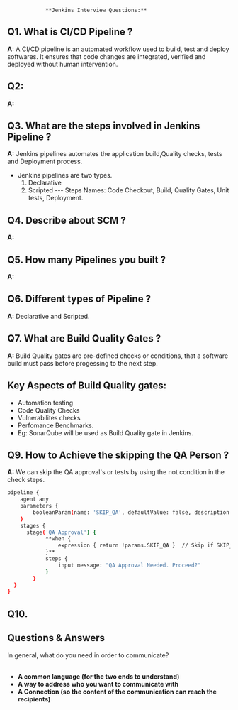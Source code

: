 				**Jenkins Interview Questions:**

## Q1. What is CI/CD Pipeline ?
**A:** A CI/CD pipeline is an automated workflow used to build, test and deploy softwares. It ensures that code changes are integrated, verified and deployed without human intervention. 

## Q2:
**A:**

## Q3. What are the steps involved in Jenkins Pipeline ?
**A:** Jenkins pipelines automates the application build,Quality checks, tests and Deployment process.
- Jenkins pipelines are two types. 
  1. Declarative
  2. Scripted
--- Steps Names: Code Checkout, Build, Quality Gates, Unit tests, Deployment.

## Q4. Describe about SCM ?
**A:**

## Q5. How many Pipelines you built ?
**A:** 

## Q6. Different types of Pipeline ?
**A:** Declarative and Scripted.

## Q7. What are Build Quality Gates ?
**A:** Build Quality gates are pre-defined checks or conditions, that a software build must pass before progessing to the next step.
## Key Aspects of Build Quality gates:
- Automation testing
- Code Quality Checks
- Vulnerabilites checks
- Perfomance Benchmarks.
- Eg: SonarQube will be used as Build Quality gate in Jenkins.   

## Q9. How to Achieve the skipping the QA Person ?
**A:** We can skip the QA approval's or tests by using the not condition in the check steps.
```bash
pipeline {
    agent any
    parameters {
        booleanParam(name: 'SKIP_QA', defaultValue: false, description: 'Skip QA Testing')
    }
    stages {
      stage('QA Approval') {
            **when {
                expression { return !params.SKIP_QA }  // Skip if SKIP_QA is true
            }**
            steps {
                input message: "QA Approval Needed. Proceed?"
            }
        }
  }
}
```

## Q10. 
## Questions & Answers

</details>
<summary>In general, what do you need in order to communicate?</summary><br><b>

  - A common language (for the two ends to understand)
  - A way to address who you want to communicate with
  - A Connection (so the content of the communication can reach the recipients)

</b>
</details>
